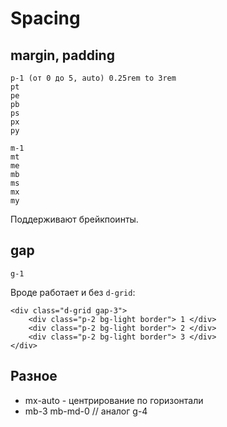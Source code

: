 # Spacing

## margin, padding

    p-1 (от 0 до 5, auto) 0.25rem to 3rem
    pt
    pe
    pb
    ps
    px
    py

    m-1
    mt
    me
    mb
    ms
    mx
    my

Поддерживают брейкпоинты.

## gap

    g-1

Вроде работает и без `d-grid`:

    <div class="d-grid gap-3">
        <div class="p-2 bg-light border"> 1 </div>
        <div class="p-2 bg-light border"> 2 </div>
        <div class="p-2 bg-light border"> 3 </div>
    </div>

## Разное
- mx-auto - центрирование по горизонтали
- mb-3 mb-md-0 // аналог g-4
